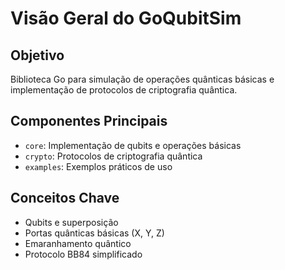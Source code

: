 # Visão Geral do GoQubitSim

## Objetivo
Biblioteca Go para simulação de operações quânticas básicas e implementação de protocolos de criptografia quântica.

## Componentes Principais
- `core`: Implementação de qubits e operações básicas
- `crypto`: Protocolos de criptografia quântica
- `examples`: Exemplos práticos de uso

## Conceitos Chave
- Qubits e superposição
- Portas quânticas básicas (X, Y, Z)
- Emaranhamento quântico
- Protocolo BB84 simplificado